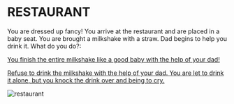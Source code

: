 # RESTAURANT

You are dressed up fancy! You arrive at the restaurant and are placed in a baby seat. You are brought a milkshake with a straw. Dad begins to help you drink it. What do you do?:  

[You finish the entire milkshake like a good baby with the help of your dad!](sleep.md)  

[Refuse to drink the milkshake with the help of your dad. You are let to drink it alone, but you knock the drink over and being to cry.](nap-time.md)  

![restaurant](https://media.giphy.com/media/KDsLdJQ102BlzbP7DO/giphy.gif)